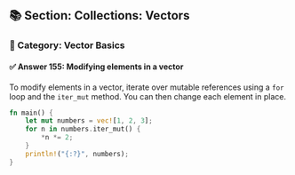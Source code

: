 ## 📚 Section: Collections: Vectors  
### 🔹 Category: Vector Basics  
#### ✅ Answer 155: Modifying elements in a vector

To modify elements in a vector, iterate over mutable references using a `for` loop and the `iter_mut` method. You can then change each element in place.

```rust
fn main() {
    let mut numbers = vec![1, 2, 3];
    for n in numbers.iter_mut() {
        *n *= 2;
    }
    println!("{:?}", numbers);
}
```

